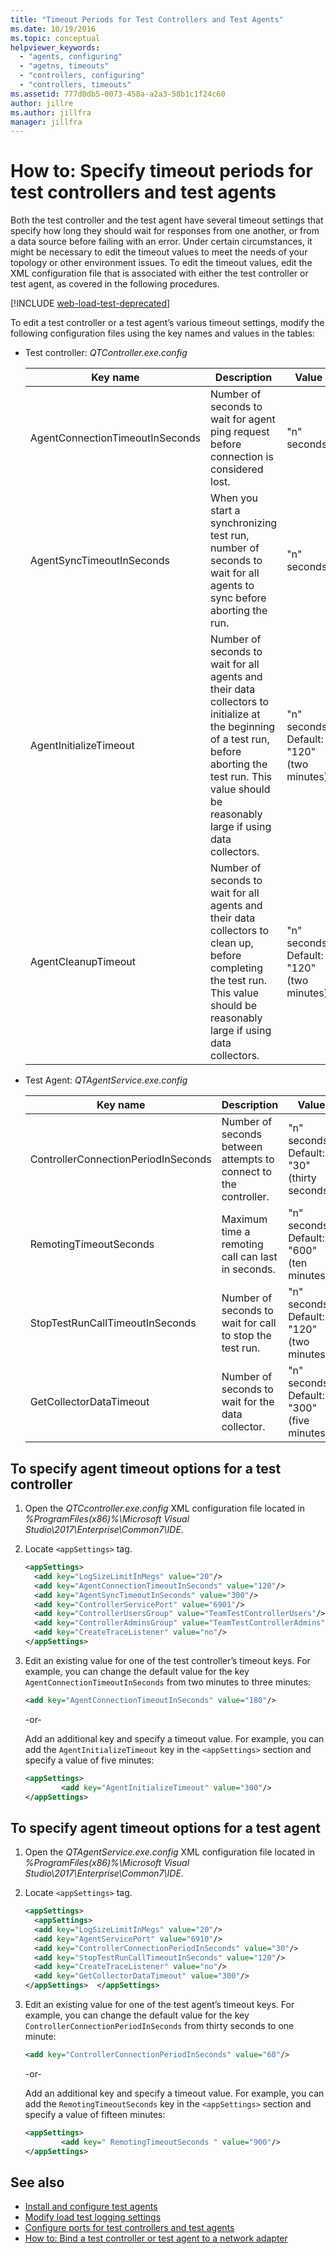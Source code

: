 ```yaml
---
title: "Timeout Periods for Test Controllers and Test Agents"
ms.date: 10/19/2016
ms.topic: conceptual
helpviewer_keywords:
  - "agents, configuring"
  - "agetns, timeouts"
  - "controllers, configuring"
  - "controllers, timeouts"
ms.assetid: 777d0db5-0073-458a-a2a3-58b1c1f24c60
author: jillre
ms.author: jillfra
manager: jillfra
---
```

# How to: Specify timeout periods for test controllers and test agents

Both the test controller and the test agent have several timeout settings that specify how long they should wait for responses from one another, or from a data source before failing with an error. Under certain circumstances, it might be necessary to edit the timeout values to meet the needs of your topology or other environment issues. To edit the timeout values, edit the XML configuration file that is associated with either the test controller or test agent, as covered in the following procedures.

[!INCLUDE [web-load-test-deprecated](includes/web-load-test-deprecated.md)]

To edit a test controller or a test agent’s various timeout settings, modify the following configuration files using the key names and values in the tables:

- Test controller: *QTController.exe.config*

    |Key name|Description|Value|
    |-|-----------------|-|
    |AgentConnectionTimeoutInSeconds|Number of seconds to wait for agent ping request before connection is considered lost.|"n" seconds.|
    |AgentSyncTimeoutInSeconds|When you start a synchronizing test run, number of seconds to wait for all agents to sync before aborting the run.|"n" seconds.|
    |AgentInitializeTimeout|Number of seconds to wait for all agents and their data collectors to initialize at the beginning of a test run, before aborting the test run. This value should be reasonably large if using data collectors.|"n" seconds. Default: "120" (two minutes).|
    |AgentCleanupTimeout|Number of seconds to wait for all agents and their data collectors to clean up, before completing the test run. This value should be reasonably large if using data collectors.|"n" seconds. Default: "120" (two minutes).|

- Test Agent: *QTAgentService.exe.config*

    |Key name|Description|Value|
    |-|-----------------|-|
    |ControllerConnectionPeriodInSeconds|Number of seconds between attempts to connect to the controller.|"n" seconds. Default: "30" (thirty seconds).|
    |RemotingTimeoutSeconds|Maximum time a remoting call can last in seconds.|"n" seconds. Default: "600" (ten minutes).|
    |StopTestRunCallTimeoutInSeconds|Number of seconds to wait for call to stop the test run.|"n" seconds. Default: "120" (two minutes).|
    |GetCollectorDataTimeout|Number of seconds to wait for the data collector.|"n" seconds. Default: "300" (five minutes).|

## To specify agent timeout options for a test controller

1. Open the *QTCcontroller.exe.config* XML configuration file located in *%ProgramFiles(x86)%\Microsoft Visual Studio\2017\Enterprise\Common7\IDE*.

2. Locate `<appSettings>` tag.

    ```xml
    <appSettings>
      <add key="LogSizeLimitInMegs" value="20"/>
      <add key="AgentConnectionTimeoutInSeconds" value="120"/>
      <add key="AgentSyncTimeoutInSeconds" value="300"/>
      <add key="ControllerServicePort" value="6901"/>
      <add key="ControllerUsersGroup" value="TeamTestControllerUsers"/>
      <add key="ControllerAdminsGroup" value="TeamTestControllerAdmins"/>
      <add key="CreateTraceListener" value="no"/>
    </appSettings>
    ```

3. Edit an existing value for one of the test controller’s timeout keys. For example, you can change the default value for the key `AgentConnectionTimeoutInSeconds` from two minutes to three minutes:

    ```xml
    <add key="AgentConnectionTimeoutInSeconds" value="180"/>
    ```

    -or-

    Add an additional key and specify a timeout value. For example, you can add the `AgentInitializeTimeout` key in the `<appSettings>` section and specify a value of five minutes:

    ```xml
    <appSettings>
            <add key="AgentInitializeTimeout" value="300"/>
    </appSettings>
    ```

## To specify agent timeout options for a test agent

1. Open the *QTAgentService.exe.config* XML configuration file located in *%ProgramFiles(x86)%\Microsoft Visual Studio\2017\Enterprise\Common7\IDE*.

2. Locate `<appSettings>` tag.

    ```xml
    <appSettings>
      <appSettings>
      <add key="LogSizeLimitInMegs" value="20"/>
      <add key="AgentServicePort" value="6910"/>
      <add key="ControllerConnectionPeriodInSeconds" value="30"/>
      <add key="StopTestRunCallTimeoutInSeconds" value="120"/>
      <add key="CreateTraceListener" value="no"/>
      <add key="GetCollectorDataTimeout" value="300"/>
    </appSettings>  </appSettings>
    ```

3. Edit an existing value for one of the test agent’s timeout keys. For example, you can change the default value for the key `ControllerConnectionPeriodInSeconds` from thirty seconds to one minute:

    ```xml
    <add key="ControllerConnectionPeriodInSeconds" value="60"/>
    ```

    -or-

    Add an additional key and specify a timeout value. For example, you can add the `RemotingTimeoutSeconds` key in the `<appSettings>` section and specify a value of fifteen minutes:

    ```xml
    <appSettings>
            <add key=" RemotingTimeoutSeconds " value="900"/>
    </appSettings>
    ```

## See also

- [Install and configure test agents](../test/lab-management/install-configure-test-agents.md)
- [Modify load test logging settings](../test/modify-load-test-logging-settings.md)
- [Configure ports for test controllers and test agents](../test/configure-ports-for-test-controllers-and-test-agents.md)
- [How to: Bind a test controller or test agent to a network adapter](../test/how-to-bind-a-test-controller-or-test-agent-to-a-network-adapter.md)